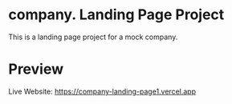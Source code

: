 # company. Landing Page Project
This is a landing page project for a mock company.

# Preview
Live Website: https://company-landing-page1.vercel.app
